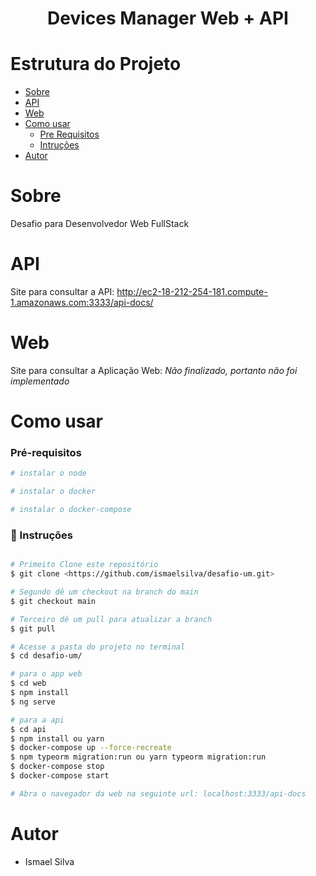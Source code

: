 <h1 align="center">Devices Manager Web + API</h1>

Estrutura do Projeto
=================
<!--ts-->
   * [Sobre](#sobre)
   * [API](#api)
   * [Web](#web)
   * [Como usar](#como-usar)
      * [Pre Requisitos](#pré-requisitos)
      * [Intruções](#instruções)
   * [Autor](#autor)
<!--te-->

Sobre
=================
Desafio para Desenvolvedor Web FullStack

API
=================
Site para consultar a API:
http://ec2-18-212-254-181.compute-1.amazonaws.com:3333/api-docs/

Web
=================
Site para consultar a Aplicação Web:
*Não finalizado, portanto não foi implementado*

Como usar
=================

### Pré-requisitos
```bash
# instalar o node 

# instalar o docker

# instalar o docker-compose


```

### 🎲 Instruções

```bash

# Primeito Clone este repositório
$ git clone <https://github.com/ismaelsilva/desafio-um.git>

# Segundo dê um checkout na branch do main
$ git checkout main

# Terceiro dê um pull para atualizar a branch
$ git pull

# Acesse a pasta do projeto no terminal
$ cd desafio-um/

# para o app web
$ cd web
$ npm install
$ ng serve

# para a api
$ cd api
$ npm install ou yarn
$ docker-compose up --force-recreate 
$ npm typeorm migration:run ou yarn typeorm migration:run
$ docker-compose stop
$ docker-compose start

# Abra o navegador da web na seguinte url: localhost:3333/api-docs

```

Autor
=================
   - Ismael Silva


